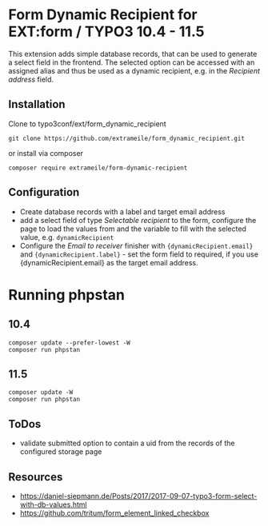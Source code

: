 # Form Dynamic Recipient for EXT:form / TYPO3 10.4 - 11.5

This extension adds simple database records, that can be used to generate a select field in the frontend.
The selected option can be accessed with an assigned alias and thus be used as a dynamic recipient, e.g. in the _Recipient address_ field.

## Installation
Clone to typo3conf/ext/form_dynamic_recipient
```
git clone https://github.com/extrameile/form_dynamic_recipient.git
```

or install via composer
```
composer require extrameile/form-dynamic-recipient
```

## Configuration

* Create database records with a label and target email address
* add a select field of type _Selectable recipient_ to the form, configure the page to load the values from and the variable to fill with the selected value, e.g. `dynamicRecipient`
* Configure the _Email to receiver_ finisher with `{dynamicRecipient.email}` and `{dynamicRecipient.label}` - set the form field to required, if you use {dynamicRecipient.email} as the target email address.

# Running phpstan

## 10.4
```
composer update --prefer-lowest -W
composer run phpstan
```

## 11.5
```
composer update -W
composer run phpstan
```

## ToDos

* validate submitted option to contain a uid from the records of the configured storage page


## Resources
* https://daniel-siepmann.de/Posts/2017/2017-09-07-typo3-form-select-with-db-values.html
* https://github.com/tritum/form_element_linked_checkbox



